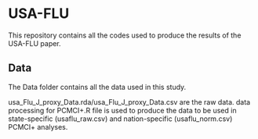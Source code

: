 # USA-FLU
This repository contains all the codes used to produce the results of the USA-FLU paper.
  
## Data   
The Data folder contains all the data used in this study.  
  
usa_Flu_J_proxy_Data.rda/usa_Flu_J_proxy_Data.csv are the raw data. data processing for PCMCI+.R file is used to produce the data to be used in state-specific (usaflu_raw.csv) and nation-specific (usaflu_norm.csv) PCMCI+ analyses.   

